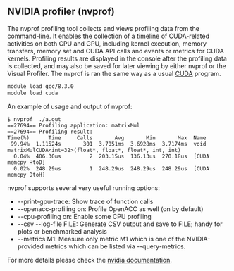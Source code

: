 ## NVIDIA profiler (nvprof)
The nvprof profiling tool collects and views profiling data from the command-line. It enables the collection of a timeline of CUDA-related activities on both CPU and GPU, including kernel execution, memory transfers, memory set and CUDA API calls and events or metrics for CUDA kernels. Profiling results are displayed in the console after the profiling data is collected, and may also be saved for later viewing by either nvprof or the Visual Profiler. The nvprof is ran the same way as a usual [CUDA](https://docs.csc.fi/computing/running/example-job-scripts/#single-gpu) program.

```bash
module load gcc/8.3.0
module load cuda
```

An example of usage and output of nvprof:
```
$ nvprof  ./a.out
==27694== Profiling application: matrixMul
==27694== Profiling result:
Time(%)      Time     Calls       Avg       Min       Max  Name
 99.94%  1.11524s       301  3.7051ms  3.6928ms  3.7174ms  void matrixMulCUDA<int=32>(float*, float*, float*, int, int)
  0.04%  406.30us         2  203.15us  136.13us  270.18us  [CUDA memcpy HtoD]
  0.02%  248.29us         1  248.29us  248.29us  248.29us  [CUDA memcpy DtoH]
```
nvprof supports several very useful running options:
* --print-gpu-trace: Show trace of function calls
* --openacc-profiling on: Profile OpenACC as well (on by default)
* --cpu-profiling on: Enable some CPU profiling
* --csv --log-file FILE: Generate CSV output and save to FILE; handy for plots or benchmarked analysis
* --metrics M1: Measure only metric M1 which is one of the NVIDIA-provided metrics which can be listed via --query-metrics.


For more details please check the [nvidia documentation](https://docs.nvidia.com/cuda/profiler-users-guide/).
